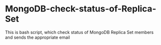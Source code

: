 # MongoDB-check-status-of-Replica-Set
This is bash script, which check status  of MongoDB Replica Set members and sends the appropriate email
